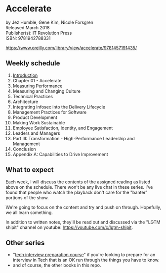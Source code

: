 # Accelerate

by Jez Humble, Gene Kim, Nicole Forsgren  
Released March 2018  
Publisher(s): IT Revolution Press  
ISBN: 9781942788331  

<https://www.oreilly.com/library/view/accelerate/9781457191435/>

## Weekly schedule

1. [Introduction](./week01.md)  
1. Chapter 01 - Accelerate  
1. Measuring Performance  
1. Measuring and Changing Culture  
1. Technical Practices  
1. Architecture  
1. Integrating Infosec into the Delivery Lifecycle  
1. Management Practices for Software  
1. Product Development  
1. Making Work Sustainable  
1. Employee Satisfaction, Identity, and Engagement  
1. Leaders and Managers  
1. Part III: Transformation - High-Performance Leadership and Management  
1. Conclusion  
1. Appendix A: Capabilities to Drive Improvement  

## What to expect

Each week, I will discuss the contents of the assigned reading as listed above on the schedule. There won't be any live chat in these series. I've found that people who watch the playback don't care for the "banter" portions of the show.

We're going to focus on the content and try and push on through. Hopefully, we all learn something.

In addition to written notes, they'll be read out and discussed via the "LGTM shipit" channel on youtube:
 https://youtube.com/c/lgtm-shipit.

## Other series

- "[tech interview preparation course](https://github.com/AlexChesser/tech-interview-prep-course)" if you're looking to prepare for an interview in Tech that is an OK run through the things you have to know.
- and of course, the other books in this repo.
